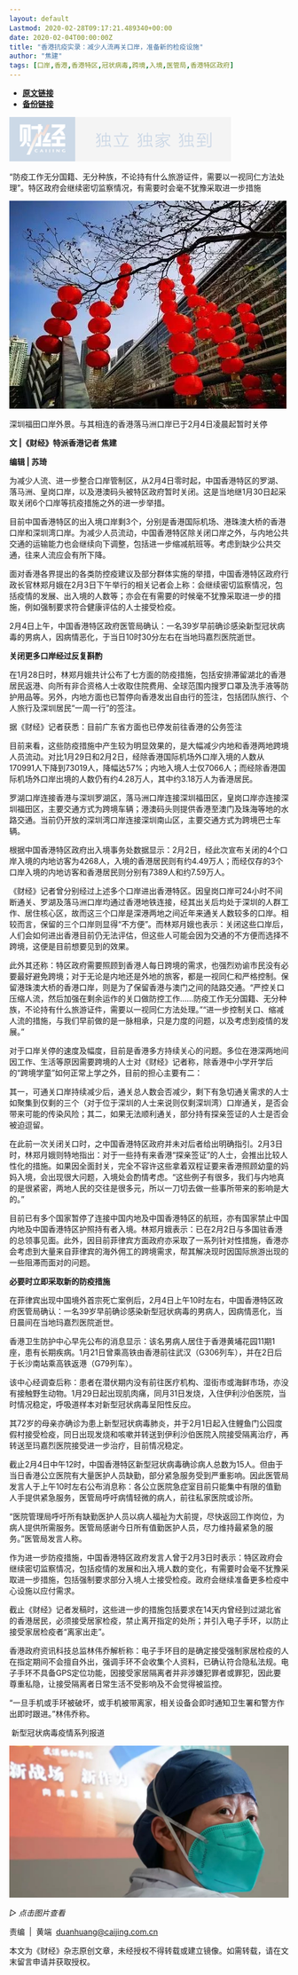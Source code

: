 ```yaml
---
layout: default
Lastmod: 2020-02-28T09:17:21.489340+00:00
date: 2020-02-04T00:00:00Z
title: "香港抗疫实录：减少人流再关口岸，准备新的检疫设施"
author: "焦建"
tags: [口岸,香港,香港特区,冠状病毒,跨境,入境,医管局,香港特区政府]
---
```


* [**原文链接**](http://mp.weixin.qq.com/s?__biz=MjM5NDU5NTM4MQ==&mid=2653353723&idx=4&sn=b7c235d2956ec472647567909ab0cb41&chksm=bd5701a18a2088b7be1a35fc49a034dcf10227a15c098709b40e39b3ef2e8b3a8d3d6ad0cb35#rd)
* [**备份链接**](http://archive.today/gMU7g)


![](/images/post/77e6cfb5c7ef66e00d9bd04f74961594.jpg)

  

“防疫工作无分国籍、无分种族，不论持有什么旅游证件，需要以一视同仁方法处理”。特区政府会继续密切监察情况，有需要时会毫不犹豫采取进一步措施

  

![](/images/post/82af0cfdc24ffaf39014f72e7720a56f.jpg)

深圳福田口岸外景。与其相连的香港落马洲口岸已于2月4日凌晨起暂时关停

  

**文 |《财经》特派香港记者 焦建**

**编辑 | 苏琦**

  

为减少人流、进一步整合口岸管制区，从2月4日零时起，中国香港特区的罗湖、落马洲、皇岗口岸，以及港澳码头被特区政府暂时关闭。这是当地继1月30日起采取关闭6个口岸等抗疫措施之外的进一步举措。

  

目前中国香港特区的出入境口岸剩3个，分别是香港国际机场、港珠澳大桥的香港口岸和深圳湾口岸。为减少人员流动，中国香港特区除关闭口岸之外，与内地公共交通的运输能力也会继续向下调整，包括进一步缩减航班等。考虑到缺少公共交通，往来人流应会有所下降。

  

面对香港各界提出的各类防控疫建议及部分群体实施的举措，中国香港特区政府行政长官林郑月娥在2月3日下午举行的相关记者会上称：会继续密切监察情况，包括疫情的发展、出入境的人数等；亦会在有需要的时候毫不犹豫采取进一步的措施，例如强制要求符合健康评估的人士接受检疫。

  

2月4日上午，中国香港特区政府医管局确认：一名39岁早前确诊感染新型冠状病毒的男病人，因病情恶化，于当日10时30分左右在当地玛嘉烈医院逝世。

  

**关闭更多口岸经过反复斟酌**

  

在1月28日时，林郑月娥共计公布了七方面的防疫措施，包括安排滞留湖北的香港居民返港、向所有非合资格人士收取住院费用、全球范围内搜罗口罩及洗手液等防护用品等。另外，内地方面也已暂停向香港发出自由行的签注，包括团队旅行、个人旅行及深圳居民“一周一行”的签注。

  

据《财经》记者获悉：目前广东省方面也已停发前往香港的公务签注

  

目前来看，这些防疫措施中产生较为明显效果的，是大幅减少内地和香港两地跨境人员流动。对比1月29日和2月2日，经除香港国际机场外口岸入境的人数从170991人下降到73019人，降幅达57%；内地入境人士仅7066人；而经除香港国际机场外口岸出境的人数仍有约4.28万人，其中约3.18万人为香港居民。

  

罗湖口岸连接香港与深圳罗湖区，落马洲口岸连接深圳福田区，皇岗口岸亦连接深圳福田区，主要交通方式为跨境车辆；港澳码头则提供香港至澳门及珠海等地的水路交通。当前仍开放的深圳湾口岸连接深圳南山区，主要交通方式为跨境巴士车辆。

  

根据中国香港特区政府出入境事务处数据显示：2月2日，经此次宣布关闭的4个口岸入境的内地访客为4268人，入境的香港居民则有约4.49万人；而经仅存的3个口岸入境的内地访客和香港居民则分别有7389人和约7.59万人。

  

《财经》记者曾分别经过上述多个口岸进出香港特区。因皇岗口岸可24小时不间断通关、罗湖及落马洲口岸均通过香港地铁连接，经其出关后均处于深圳的人群工作、居住核心区，故而这三个口岸是深港两地之间近年来通关人数较多的口岸。相较而言，保留的三个口岸则显得“不方便”。而林郑月娥也表示：关闭这些口岸后，人们会如何进出香港目前仍无法评估，但这些人可能会因为交通的不方便而选择不跨境，这便是目前想要见到的效果。

  

此外其还称：特区政府需要照顾到香港人每日跨境的需求，也强烈劝谕市民没有必要最好避免跨境；对于无论是内地还是外地的旅客，都是一视同仁和严格控制。保留港珠澳大桥的香港口岸，则是为了保留香港与澳门之间的陆路交通。“严控关口压缩人流，然后加强在剩余运作的关口做防控工作……防疫工作无分国籍、无分种族，不论持有什么旅游证件，需要以一视同仁方法处理。”“进一步控制关口、缩减人流的措施，与我们早前做的是一脉相承，只是力度的问题，以及考虑到疫情的发展。”

  

对于口岸关停的速度及幅度，目前是香港多方持续关心的问题。多位在港深两地间因工作、生活等原因需要跨境的人士对《财经》记者称，除香港中小学开学后的“跨境学童”如何正常上学之外，目前的担心主要有二：

  

其一，可通关口岸持续减少后，通关总人数会否减少，剩下有急切通关需求的人士如聚集到仅剩的三个（对于位于深圳的人士来说则仅剩深圳湾）口岸通关，是否会带来可能的传染风险；其二，如果无法顺利通关，部分持有探亲签证的人士是否会被迫逗留。

  

在此前一次关闭关口时，之中国香港特区政府并未对后者给出明确指引。2月3日时，林郑月娥则特地指出：对于一些持有来香港“探亲签证”的人士，会推出比较人性化的措施。如果因全面封关，完全不容许这些拿着双程证要来香港照顾幼童的妈妈入境，会出现很大问题，入境处会酌情考虑。“这些例子有很多，我们与内地真的是很紧密，两地人民的交往是很多元，所以一刀切去做一些事所带来的影响是大的。”

  

目前已有多个国家暂停了连接中国内地及中国香港特区的航班，亦有国家禁止中国内地及中国香港特区护照持有者入境。林郑月娥表示：已在2月2日与多国驻香港的总领事见面。此外，因目前菲律宾方面政府亦采取了一系列针对性措施，香港亦会考虑到大量来自菲律宾的海外佣工的跨境需求，帮其解决现时因国际旅游出现的一些阻滞而面对的问题。

  

**必要时立即采取新的防疫措施**

  

在菲律宾出现中国境外首宗死亡案例后，2月4日上午10时左右，中国香港特区政府医管局确认：一名39岁早前确诊感染新型冠状病毒的男病人，因病情恶化，当日晨间在当地玛嘉烈医院逝世。

  

香港卫生防护中心早先公布的消息显示：该名男病人居住于香港黄埔花园11期1座，患有长期疾病。1月21日曾乘高铁由香港前往武汉（G306列车），并在2日后于长沙南站乘高铁返港（G79列车）。

  

该中心经调查后称：患者在潜伏期内没有前往医疗机构、湿街市或海鲜市场，亦没有接触野生动物。1月29日起出现肌肉痛，同月31日发烧，入住伊利沙伯医院，当时情况稳定，呼吸道样本对新型冠状病毒呈阳性反应。

  

其72岁的母亲亦确诊为患上新型冠状病毒肺炎，并于2月1日起入住鲤鱼门公园度假村接受检疫，同日出现发烧和咳嗽并转送到伊利沙伯医院入院接受隔离治疗，再转送至玛嘉烈医院接受进一步治疗，目前情况稳定。

  

截止2月4日中午12时，中国香港特区新型冠状病毒确诊病人总数为15人。但由于当日香港公立医院有大量医护人员缺勤，部分紧急服务受到严重影响。因此医管局发言人于上午10时左右公布消息称：各公立医院急症室目前只能集中有限的值勤人手提供紧急服务，医管局呼吁病情轻微的病人，前往私家医院或诊所。

  

“医院管理局呼吁所有缺勤医护人员以病人福祉为大前提，尽快返回工作岗位，为病人提供所需服务。医管局感谢今日所有值勤医护人员，尽力维持最紧急的服务。”医管局发言人称。

  

作为进一步防疫措施，中国香港特区政府发言人曾于2月3日时表示：特区政府会继续密切监察情况，包括疫情的发展和出入境人数的变化，有需要时会毫不犹豫采取进一步措施，包括强制要求部分入境人士接受检疫。政府会继续准备更多检疫中心设施以应付需求。

  

截止《财经》记者发稿时，这些进一步的措施包括要求在14天内曾经到过湖北省的香港居民，必须接受居家检疫，禁止离开指定的处所；并引入电子手环，以防止接受家居检疫者“离家出走”。

  

香港政府资讯科技总监林伟乔解析称：电子手环目的是确定接受强制家居检疫的人在指定期间不会擅自外出，强调手环不会收集个人资料，已确认符合隐私法规。电子手环不具备GPS定位功能，因接受家居隔离者并非涉嫌犯罪者或罪犯，因此要尊重私隐，让接受隔离者日常生活不受影响及不会觉得被监控。

  

“一旦手机或手环被破坏，或手机被带离家，相关设备会即时通知卫生署和警方作出即时跟进。”林伟乔称。

  

 新型冠状病毒疫情系列报道   

  

[![](/images/post/465e8047c4c1c4c6837a0464e4367622.jpg)](https://mp.weixin.qq.com/mp/homepage?__biz=MjM5NDU5NTM4MQ==&hid=29&sn=21c0f34c737748fe3b2c372bb40ae622)

_▷ 点击图片查看_

  

  

责编  |  黄端  duanhuang@caijing.com.cn

本文为《财经》杂志原创文章，未经授权不得转载或建立镜像。如需转载，请在文末留言申请并获取授权。

